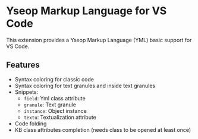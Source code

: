 # Yseop Markup Language for VS Code

This extension provides a Yseop Markup Language (YML) basic support for VS Code.

## Features

- Syntax coloring for classic code
- Syntax coloring for text granules and inside text granules
- Snippets:
    * `field`: Yml class attribute
    * `granule`: Text granule
    * `instance`: Object instance
    * `textu`: Textualization attribute
- Code folding
- KB class attributes completion (needs class to be opened at least once)

[comment]: # (The snippet list can be updated using:)
[comment]: # ( jq -c '.[] | {prefix, description}' client/snippets/snippets.json | sort -V | jq -r '.[]' | xargs -d '\n' -n 2 printf '* `%s`: %s\n' )
